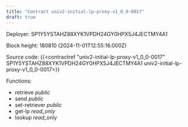 ```yaml
---
title: "Contract univ2-initial-lp-proxy-v1_0_0-0017"
draft: true
---
```

Deployer: SP1Y5YSTAHZ88XYK1VPDH24GY0HPX5J4JECTMY4A1


 



Block height: 180810 (2024-11-01T12:55:16.000Z)

Source code: {{<contractref "univ2-initial-lp-proxy-v1_0_0-0017" SP1Y5YSTAHZ88XYK1VPDH24GY0HPX5J4JECTMY4A1 univ2-initial-lp-proxy-v1_0_0-0017>}}

Functions:

* retrieve _public_
* send _public_
* set-retriever _public_
* get-lp _read_only_
* lookup _read_only_

